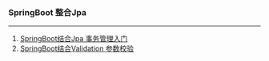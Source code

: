 ###  SpringBoot 整合Jpa 

---

1. [SpringBoot结合Jpa 事务管理入门](http://blog.didispace.com/spring-boot-learning-21-3-10/)  
2. [SpringBoot结合Validation 参数校验](https://blog.csdn.net/justry_deng/article/details/86571671)  